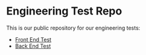 # Engineering Test Repo

This is our public repository for our engineering tests:

- [Front End Test](./front-end/)
- [Back End Test](./back-end/)
